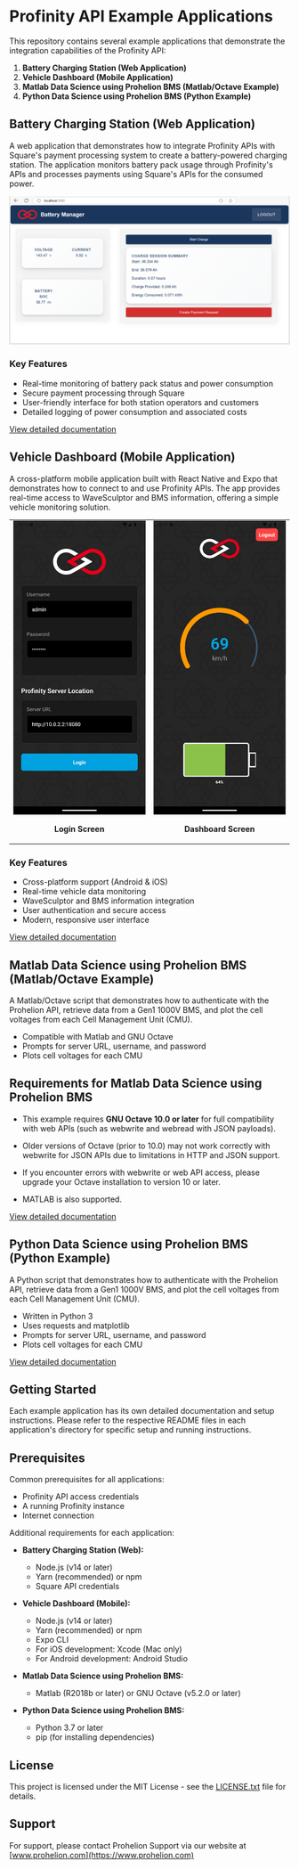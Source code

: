 # Profinity API Example Applications

This repository contains several example applications that demonstrate the integration capabilities of the Profinity API:

1. **Battery Charging Station (Web Application)**
2. **Vehicle Dashboard (Mobile Application)**
3. **Matlab Data Science using Prohelion BMS (Matlab/Octave Example)**
4. **Python Data Science using Prohelion BMS (Python Example)**

## Battery Charging Station (Web Application)

A web application that demonstrates how to integrate Profinity APIs with Square's payment processing system to create a battery-powered charging station. The application monitors battery pack usage through Profinity's APIs and processes payments using Square's APIs for the consumed power.

![Battery Charging Station Screenshot](Charge%20for%20Power%20using%20Square%20(Web)/public/screen-shot.png)

### Key Features
- Real-time monitoring of battery pack status and power consumption
- Secure payment processing through Square
- User-friendly interface for both station operators and customers
- Detailed logging of power consumption and associated costs

[View detailed documentation](Charge%20for%20Power%20using%20Square%20(Web)/README.md)

## Vehicle Dashboard (Mobile Application)

A cross-platform mobile application built with React Native and Expo that demonstrates how to connect to and use Profinity APIs. The app provides real-time access to WaveSculptor and BMS information, offering a simple vehicle monitoring solution.

<table>
  <tr>
    <td width="50%">
      <img src="Vehicle%20Dashboard%20(Android%20&%20iOS%20Mobile%20App)/assets/login-screen-shot.png" alt="Login Screen" width="100%">
      <p align="center"><strong>Login Screen</strong></p>
    </td>
    <td width="50%">
      <img src="Vehicle%20Dashboard%20(Android%20&%20iOS%20Mobile%20App)/assets/dashboard-screen-shot.png" alt="Dashboard Screen" width="100%">
      <p align="center"><strong>Dashboard Screen</strong></p>
    </td>
  </tr>
</table>

### Key Features
- Cross-platform support (Android & iOS)
- Real-time vehicle data monitoring
- WaveSculptor and BMS information integration
- User authentication and secure access
- Modern, responsive user interface

[View detailed documentation](Vehicle%20Dashboard%20(Android%20%26%20iOS%20Mobile%20App)/README.md)

## Matlab Data Science using Prohelion BMS (Matlab/Octave Example)

A Matlab/Octave script that demonstrates how to authenticate with the Prohelion API, retrieve data from a Gen1 1000V BMS, and plot the cell voltages from each Cell Management Unit (CMU).

- Compatible with Matlab and GNU Octave
- Prompts for server URL, username, and password
- Plots cell voltages for each CMU

## Requirements for Matlab Data Science using Prohelion BMS

- This example requires **GNU Octave 10.0 or later** for full compatibility with web APIs (such as webwrite and webread with JSON payloads).
- Older versions of Octave (prior to 10.0) may not work correctly with webwrite for JSON APIs due to limitations in HTTP and JSON support.
- If you encounter errors with webwrite or web API access, please upgrade your Octave installation to version 10 or later.

- MATLAB is also supported.

[View detailed documentation](Matlab%20Data%20Science%20using%20Prohelion%20BMS/README.md)

## Python Data Science using Prohelion BMS (Python Example)

A Python script that demonstrates how to authenticate with the Prohelion API, retrieve data from a Gen1 1000V BMS, and plot the cell voltages from each Cell Management Unit (CMU).

- Written in Python 3
- Uses requests and matplotlib
- Prompts for server URL, username, and password
- Plots cell voltages for each CMU

[View detailed documentation](Python%20Data%20Science%20using%20Prohelion%20BMS/README.md)

## Getting Started

Each example application has its own detailed documentation and setup instructions. Please refer to the respective README files in each application's directory for specific setup and running instructions.

## Prerequisites

Common prerequisites for all applications:
- Profinity API access credentials
- A running Profinity instance
- Internet connection

Additional requirements for each application:

- **Battery Charging Station (Web):**
  - Node.js (v14 or later)
  - Yarn (recommended) or npm
  - Square API credentials

- **Vehicle Dashboard (Mobile):**
  - Node.js (v14 or later)
  - Yarn (recommended) or npm
  - Expo CLI
  - For iOS development: Xcode (Mac only)
  - For Android development: Android Studio

- **Matlab Data Science using Prohelion BMS:**
  - Matlab (R2018b or later) or GNU Octave (v5.2.0 or later)

- **Python Data Science using Prohelion BMS:**
  - Python 3.7 or later
  - pip (for installing dependencies)

## License

This project is licensed under the MIT License - see the [LICENSE.txt](LICENSE.txt) file for details.

## Support

For support, please contact Prohelion Support via our website at [www.prohelion.com](https://www.prohelion.com) 